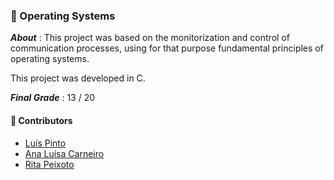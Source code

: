 ### :pushpin: Operating Systems

***About*** : This project was based on the monitorization and control of communication processes, using for that purpose fundamental principles of operating systems. 

This project was developed in C.

***Final Grade*** : 13 / 20

#### :handshake: Contributors 
- [Luís Pinto](https://github.com/L-Pinto)
- [Ana Luísa Carneiro](https://github.com/Analucar)
- [Rita Peixoto](https://github.com/rita-peixoto)
